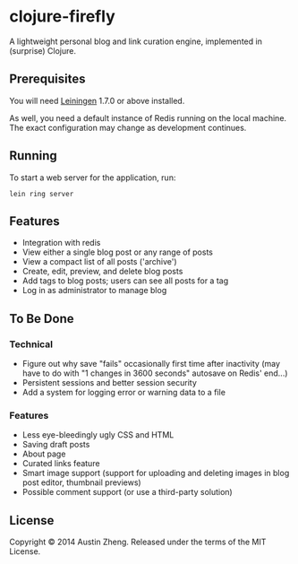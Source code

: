 # clojure-firefly

A lightweight personal blog and link curation engine, implemented in (surprise) Clojure.

## Prerequisites

You will need [Leiningen][1] 1.7.0 or above installed.

As well, you need a default instance of Redis running on the local machine. The exact configuration may change as development continues.

[1]: https://github.com/technomancy/leiningen

## Running

To start a web server for the application, run:

    lein ring server

## Features

- Integration with redis
- View either a single blog post or any range of posts
- View a compact list of all posts ('archive')
- Create, edit, preview, and delete blog posts
- Add tags to blog posts; users can see all posts for a tag
- Log in as administrator to manage blog

## To Be Done

### Technical

- Figure out why save "fails" occasionally first time after inactivity (may have to do with "1 changes in 3600 seconds" autosave on Redis' end...)
- Persistent sessions and better session security
- Add a system for logging error or warning data to a file

### Features

- Less eye-bleedingly ugly CSS and HTML
- Saving draft posts
- About page
- Curated links feature
- Smart image support (support for uploading and deleting images in blog post editor, thumbnail previews)
- Possible comment support (or use a third-party solution)

## License

Copyright © 2014 Austin Zheng. Released under the terms of the MIT License.
